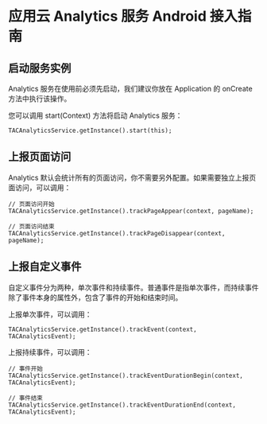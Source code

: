 # 应用云 Analytics 服务 Android 接入指南

## 启动服务实例

Analytics 服务在使用前必须先启动，我们建议你放在 Application 的 onCreate 方法中执行该操作。

您可以调用 start(Context) 方法将启动 Analytics 服务：

```
TACAnalyticsService.getInstance().start(this);
```

## 上报页面访问

Analytics 默认会统计所有的页面访问，你不需要另外配置。如果需要独立上报页面访问，可以调用：

```
// 页面访问开始
TACAnalyticsService.getInstance().trackPageAppear(context, pageName);

// 页面访问结束
TACAnalyticsService.getInstance().trackPageDisappear(context, pageName);
```

## 上报自定义事件

自定义事件分为两种，单次事件和持续事件。普通事件是指单次事件，而持续事件除了事件本身的属性外，包含了事件的开始和结束时间。

上报单次事件，可以调用：

```
TACAnalyticsService.getInstance().trackEvent(context, TACAnalyticsEvent);

```

上报持续事件，可以调用：

```
// 事件开始
TACAnalyticsService.getInstance().trackEventDurationBegin(context, TACAnalyticsEvent);

// 事件结束
TACAnalyticsService.getInstance().trackEventDurationEnd(context, TACAnalyticsEvent);

```

